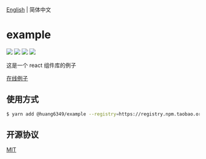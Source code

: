 [English](./README.md) | 简体中文

# example

[![](https://img.shields.io/npm/v/@huang6349/example.svg?style=flat-square)](https://github.com/huang6349/basic-library-template/tree/master/packages/example)
[![](https://img.shields.io/badge/father-^2.3.0-ff69b4.svg?style=flat-square)](https://github.com/umijs/father)
[![](https://img.shields.io/badge/react-^16.8.0-brightgreen.svg?style=flat-square)](https://github.com/facebook/react)
[![](https://img.shields.io/dub/l/vibe-d.svg?style=flat-square)](https://tldrlegal.com/license/mit-license)

这是一个 react 组件库的例子

[在线例子](https://suspicious-wiles-4a347a.netlify.com)

## 使用方式

```bash
$ yarn add @huang6349/example --registry=https://registry.npm.taobao.org
```

## 开源协议

[MIT](https://tldrlegal.com/license/mit-license)
